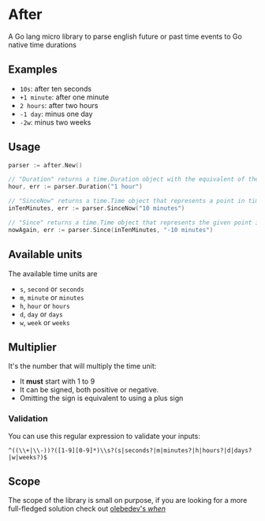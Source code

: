 # After
A Go lang micro library to parse english future or past time events to Go native time durations

## Examples
* `10s`: after ten seconds
* `+1 minute`: after one minute
* `2 hours`: after two hours
* `-1 day`: minus one day
* `-2w`: minus two weeks

## Usage
```go
parser := after.New()

// "Duration" returns a time.Duration object with the equivalent of the input
hour, err := parser.Duration("1 hour")

// "SinceNow" returns a time.Time object that represents a point in time plus the specified input
inTenMinutes, err := parser.SinceNow("10 minutes")

// "Since" returns a time.Time object that represents the given point in time plus the specified input
nowAgain, err := parser.Since(inTenMinutes, "-10 minutes")
```

## Available units
The available time units are
* `s`, `second` or `seconds`
* `m`, `minute` or `minutes`
* `h`, `hour`   or `hours`
* `d`, `day`    or `days`
* `w`, `week`   or `weeks`

## Multiplier
It's the number that will multiply the time unit:
 * It **must** start with 1 to 9
 * It can be signed, both positive or negative.
 * Omitting the sign is equivalent to using a plus sign 

### Validation
You can use this regular expression to validate your inputs:
 ```
 ^((\\+|\\-))?([1-9][0-9]*)\\s?(s|seconds?|m|minutes?|h|hours?|d|days?|w|weeks?)$
 ```

## Scope
The scope of the library is small on purpose, if you are looking for a more full-fledged solution check out [olebedev's _when_](https://github.com/olebedev/when) 
